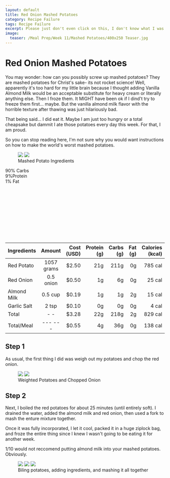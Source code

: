 ```yaml
---
layout: default
title: Red Onion Mashed Potatoes
category: Recipe Failure
tags: Recipe Failure
excerpt: Please just don't even click on this, I don't know what I was thinking 
image:
  teaser: /Meal Prep/Week 11/Mashed Potatoes/400x250 Teaser.jpg
---
```


# Red Onion Mashed Potatoes

You may wonder: how can you possibly screw up mashed potatoes? They are mashed potatoes for Christ's sake- its not rocket science! Well, apparently it's too hard for my little brain because I thought adding Vanilla Almond Milk would be an acceptable substitute for heavy cream or literally anything else. Then I froze them. It MIGHT have been ok if I dind't try to freeze them first... maybe. But the vanilla almond milk flavor with the horrible texture after thawing was just hilariously bad. 

That being said... I did eat it. Maybe I am just too hungry or a total cheapsake but dammit I ate those potatoes every day this week. For that, I am proud. 

So you can stop reading here, I'm not sure why you would want instructions on how to make the world's worst mashed potatoes. 

<figure class="half">
	<img src="{{ site.url }}/images/Meal Prep/Week 11/Mashed Potatoes/0 Ingredients.jpg">
	<img src="{{ site.url }}/images/Meal Prep/Week 11/Mashed Potatoes/">
	<figcaption> Mashed Potato Ingredients </figcaption>
</figure>

<div class="c100 p90 big">
  <span>90% Carbs </span>
  <div class="slice">
    <div class="bar"></div>
    <div class="fill"></div>
  </div>
</div>

<div class="c100 p9 big">
  <span>9%Protein </span>
  <div class="slice">
    <div class="bar"></div>
    <div class="fill"></div>
  </div>
</div>

<div class="c100 p1 big">
  <span>1% Fat </span>
  <div class="slice">
    <div class="bar"></div>
    <div class="fill"></div>
  </div>
</div>

<br>
<br />
<br>
<br />
<br>
<br />
<br>
<br />
<br>
<br />


|	**Ingredients**	|	**Amount**		|	 **Cost (USD)** 	|	**Protein (g)**	|	**Carbs (g)**	|	**Fat (g)**	|	**Calories (kcal)**
|	:----------	|	:----------:		|	 ---------: 	|	 ---------: 	|	 ---------: 	|	 ---------: 	|	 ---------: 
|	Red Potato	|	1057	grams	|	 $2.50 	|	21g	|	211g	|	0g	|	785 cal
|	Red Onion	|	0.5	onion	|	 $0.50 	|	1g	|	6g	|	0g	|	25 cal
|	Almond Milk	|	0.5	cup	|	 $0.19 	|	1g	|	1g	|	2g	|	15 cal
|	Garlic Salt	|	2	tsp	|	 $0.10 	|	0g	|	0g	|	0g	|	4 cal
|	Total	|	-	-	|	 $3.28 	|	22g	|	218g	|	2g	|	829 cal
|	Total/Meal	|	---	---	|	 $0.55 	|	4g	|	36g	|	0g	|	138 cal


<h2> Step 1 </h2>

As usual, the first thing I did was weigh out my potatoes and chop the red onion. 

<figure class="half">
	<img src="{{ site.url }}/images/Meal Prep/Week 11/Mashed Potatoes/1 Weighed.jpg">
	<img src="{{ site.url }}/images/Meal Prep/Week 11/Mashed Potatoes/1.5 Onion.jpg">
	<figcaption> Weighted Potatoes and Chopped Onion </figcaption>
</figure>

<h2> Step 2 </h2>

Next, I boiled the red potatoes for about 25 minutes (until entirely soft). I drained the water, added the almond milk and red onion, then used a fork to mash the enture mixture together.

Once it was fully incorporated, I let it cool, packed it in a huge ziplock bag, and froze the entire thing since I knew I wasn't going to be eating it for another week. 

1/10 would not reccomend putting almond milk into your mashed potatoes. Obviously. 

<figure class="third">
	<img src="{{ site.url }}/images/Meal Prep/Week 11/Mashed Potatoes/2 Boiling.jpg">
	<img src="{{ site.url }}/images/Meal Prep/Week 11/Mashed Potatoes/2.5 Cooked.jpg">
	<img src="{{ site.url }}/images/Meal Prep/Week 11/Mashed Potatoes/2.7 Mashed.jpg">
	<figcaption> Biling potatoes, adding ingredients, and mashing it all together </figcaption>
</figure>
